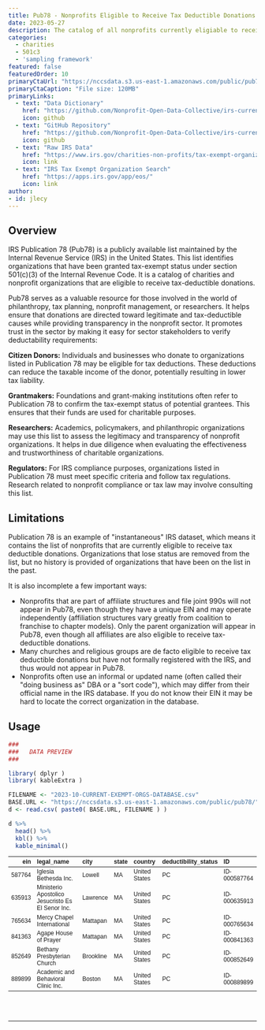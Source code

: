 ```yaml
---
title: Pub78 - Nonprofits Eligible to Receive Tax Deductible Donations
date: 2023-05-27
description: The catalog of all nonprofits currently eligiable to receive tax-deductible donations. 
categories:
  - charities
  - 501c3
  - 'sampling framework'
featured: false
featuredOrder: 10
primaryCtaUrl: "https://nccsdata.s3.us-east-1.amazonaws.com/public/pub78/2023-10-CURRENT-EXEMPT-ORGS-DATABASE.csv"
primaryCtaCaption: "File size: 120MB"
primaryLinks:
  - text: "Data Dictionary"
    href: "https://github.com/Nonprofit-Open-Data-Collective/irs-current-exempt-orgs-database#data-dictionary"
    icon: github
  - text: "GitHub Repository"
    href: "https://github.com/Nonprofit-Open-Data-Collective/irs-current-exempt-orgs-database"
    icon: github
  - text: "Raw IRS Data"
    href: "https://www.irs.gov/charities-non-profits/tax-exempt-organization-search-bulk-data-downloads"
    icon: link
  - text: "IRS Tax Exempt Organization Search"
    href: "https://apps.irs.gov/app/eos/"
    icon: link
author:
- id: jlecy
---
```


## Overview

IRS Publication 78 (Pub78) is a publicly available list maintained by the Internal Revenue Service (IRS) in the United States. This list identifies organizations that have been granted tax-exempt status under section 501(c)(3) of the Internal Revenue Code. It is a catalog of charities and nonprofit organizations that are eligible to receive tax-deductible donations.

Pub78 serves as a valuable resource for those involved in the world of philanthropy, tax planning, nonprofit management, or researchers. It helps ensure that donations are directed toward legitimate and tax-deductible causes while providing transparency in the nonprofit sector. It promotes trust in the sector by making it easy for sector stakeholders to verify deductability requirements: 

**Citizen Donors:** Individuals and businesses who donate to organizations listed in Publication 78 may be eligible for tax deductions. These deductions can reduce the taxable income of the donor, potentially resulting in lower tax liability.

**Grantmakers:** Foundations and grant-making institutions often refer to Publication 78 to confirm the tax-exempt status of potential grantees. This ensures that their funds are used for charitable purposes.

**Researchers:** Academics, policymakers, and philanthropic organizations may use this list to assess the legitimacy and transparency of nonprofit organizations. It helps in due diligence when evaluating the effectiveness and trustworthiness of charitable organizations.

**Regulators:** For IRS compliance purposes, organizations listed in Publication 78 must meet specific criteria and follow tax regulations. Research related to nonprofit compliance or tax law may involve consulting this list.

## Limitations 

Publication 78 is an example of "instantaneous" IRS dataset, which means it contains the list of nonprofits that are currently eligible to receive tax deductible donations. Organizations that lose status are removed from the list, but no history is provided of organizations that have been on the list in the past.

It is also incomplete a few important ways: 

* Nonprofits that are part of affiliate structures and file joint 990s will not appear in Pub78, even though they have a unique EIN and may operate independently (affiliation structures vary greatly from coalition to franchise to chapter models). Only the parent organization will appear in Pub78, even though all affiliates are also eligible to receive tax-deductible donations.
* Many churches and religious groups are de facto eligible to receive tax deductible donations but have not formally registered with the IRS, and thus would not appear in Pub78.
* Nonprofits often use an informal or updated name (often called their "doing business as" DBA or a "sort code"), which may differ from their official name in the IRS database. If you do not know their EIN it may be hard to locate the correct organization in the database.  

## Usage 

```r
###
###   DATA PREVIEW
###

library( dplyr )
library( kableExtra )

FILENAME <- "2023-10-CURRENT-EXEMPT-ORGS-DATABASE.csv"
BASE.URL <- "https://nccsdata.s3.us-east-1.amazonaws.com/public/pub78/"
d <- read.csv( paste0( BASE.URL, FILENAME ) )

d %>%
  head() %>%  
  kbl() %>%
  kable_minimal()
```

<!--

To get HTML table to copy into this page: 

k <- 
  d %>%
  head() %>%  
  kbl() %>%
  kable_minimal()

cat(k) 

-->

<table class=" lightable-minimal" style='font-family: "Trebuchet MS", verdana, sans-serif; font-size: 12; margin-left: auto; margin-right: auto;'>
 <thead>
  <tr>
   <th style="text-align:right;"> ein </th>
   <th style="text-align:left;"> legal_name </th>
   <th style="text-align:left;"> city </th>
   <th style="text-align:left;"> state </th>
   <th style="text-align:left;"> country </th>
   <th style="text-align:left;"> deductibility_status </th>
   <th style="text-align:left;"> ID </th>
  </tr>
 </thead>
<tbody>
  <tr>
   <td style="text-align:right;"> 587764 </td>
   <td style="text-align:left;"> Iglesia Bethesda Inc. </td>
   <td style="text-align:left;"> Lowell </td>
   <td style="text-align:left;"> MA </td>
   <td style="text-align:left;"> United States </td>
   <td style="text-align:left;"> PC </td>
   <td style="text-align:left;"> ID-000587764 </td>
  </tr>
  <tr>
   <td style="text-align:right;"> 635913 </td>
   <td style="text-align:left;"> Ministerio Apostolico Jesucristo Es El Senor Inc. </td>
   <td style="text-align:left;"> Lawrence </td>
   <td style="text-align:left;"> MA </td>
   <td style="text-align:left;"> United States </td>
   <td style="text-align:left;"> PC </td>
   <td style="text-align:left;"> ID-000635913 </td>
  </tr>
  <tr>
   <td style="text-align:right;"> 765634 </td>
   <td style="text-align:left;"> Mercy Chapel International </td>
   <td style="text-align:left;"> Mattapan </td>
   <td style="text-align:left;"> MA </td>
   <td style="text-align:left;"> United States </td>
   <td style="text-align:left;"> PC </td>
   <td style="text-align:left;"> ID-000765634 </td>
  </tr>
  <tr>
   <td style="text-align:right;"> 841363 </td>
   <td style="text-align:left;"> Agape House of Prayer </td>
   <td style="text-align:left;"> Mattapan </td>
   <td style="text-align:left;"> MA </td>
   <td style="text-align:left;"> United States </td>
   <td style="text-align:left;"> PC </td>
   <td style="text-align:left;"> ID-000841363 </td>
  </tr>
  <tr>
   <td style="text-align:right;"> 852649 </td>
   <td style="text-align:left;"> Bethany Presbyterian Church </td>
   <td style="text-align:left;"> Brookline </td>
   <td style="text-align:left;"> MA </td>
   <td style="text-align:left;"> United States </td>
   <td style="text-align:left;"> PC </td>
   <td style="text-align:left;"> ID-000852649 </td>
  </tr>
  <tr>
   <td style="text-align:right;"> 889899 </td>
   <td style="text-align:left;"> Academic and Behavioral Clinic Inc. </td>
   <td style="text-align:left;"> Boston </td>
   <td style="text-align:left;"> MA </td>
   <td style="text-align:left;"> United States </td>
   <td style="text-align:left;"> PC </td>
   <td style="text-align:left;"> ID-000889899 </td>
  </tr>
</tbody>
</table>


<br>
<br>
<hr>
<br>
<br>




